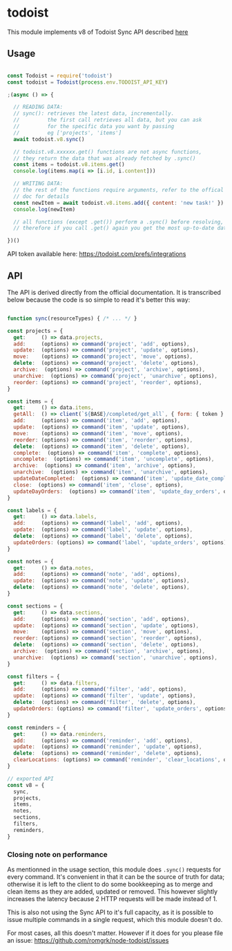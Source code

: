
# todoist

This module implements v8 of Todoist Sync API described [here](https://doist.github.io/todoist-api/sync/v8/)

## Usage

```javascript

const Todoist = require('todoist')
const todoist = Todoist(process.env.TODOIST_API_KEY)

;(async () => {

  // READING DATA:
  // sync(): retrieves the latest data, incrementally.
  //         the first call retrieves all data, but you can ask
  //         for the specific data you want by passing
  //         eg ['projects', 'items']
  await todoist.v8.sync()

  // todoist.v8.xxxxxx.get() functions are not async functions,
  // they return the data that was already fetched by .sync()
  const items = todoist.v8.items.get()
  console.log(items.map(i => [i.id, i.content]))

  // WRITING DATA:
  // the rest of the functions require arguments, refer to the offical
  // doc for details
  const newItem = await todoist.v8.items.add({ content: 'new task!' })
  console.log(newItem)

  // all functions (except .get()) perform a .sync() before resolving,
  // therefore if you call .get() again you get the most up-to-date data

})()

```

API token available here: https://todoist.com/prefs/integrations

## API

The API is derived directly from the official documentation. It is transcribed below because
the code is so simple to read it's better this way:

```javascript

function sync(resourceTypes) { /* ... */ }

const projects = {
  get:     () => data.projects,
  add:     (options) => command('project', 'add', options),
  update:  (options) => command('project', 'update', options),
  move:    (options) => command('project', 'move', options),
  delete:  (options) => command('project', 'delete', options),
  archive:  (options) => command('project', 'archive', options),
  unarchive:  (options) => command('project', 'unarchive', options),
  reorder: (options) => command('project', 'reorder', options),
}

const items = {
  get:     () => data.items,
  getAll:  () => client(`${BASE}/completed/get_all`, { form: { token } }),
  add:     (options) => command('item', 'add', options),
  update:  (options) => command('item', 'update', options),
  move:    (options) => command('item', 'move', options),
  reorder: (options) => command('item', 'reorder', options),
  delete:  (options) => command('item', 'delete', options),
  complete:  (options) => command('item', 'complete', options),
  uncomplete:  (options) => command('item', 'uncomplete', options),
  archive:  (options) => command('item', 'archive', options),
  unarchive:  (options) => command('item', 'unarchive', options),
  updateDateCompleted:  (options) => command('item', 'update_date_complete', options),
  close:  (options) => command('item', 'close', options),
  updateDayOrders:  (options) => command('item', 'update_day_orders', options),
}

const labels = {
  get:     () => data.labels,
  add:     (options) => command('label', 'add', options),
  update:  (options) => command('label', 'update', options),
  delete:  (options) => command('label', 'delete', options),
  updateOrders: (options) => command('label', 'update_orders', options),
}

const notes = {
  get:     () => data.notes,
  add:     (options) => command('note', 'add', options),
  update:  (options) => command('note', 'update', options),
  delete:  (options) => command('note', 'delete', options),
}

const sections = {
  get:     () => data.sections,
  add:     (options) => command('section', 'add', options),
  update:  (options) => command('section', 'update', options),
  move:    (options) => command('section', 'move', options),
  reorder: (options) => command('section', 'reorder', options),
  delete:  (options) => command('section', 'delete', options),
  archive:  (options) => command('section', 'archive', options),
  unarchive:  (options) => command('section', 'unarchive', options),
}

const filters = {
  get:     () => data.filters,
  add:     (options) => command('filter', 'add', options),
  update:  (options) => command('filter', 'update', options),
  delete:  (options) => command('filter', 'delete', options),
  updateOrders: (options) => command('filter', 'update_orders', options),
}

const reminders = {
  get:     () => data.reminders,
  add:     (options) => command('reminder', 'add', options),
  update:  (options) => command('reminder', 'update', options),
  delete:  (options) => command('reminder', 'delete', options),
  clearLocations: (options) => command('reminder', 'clear_locations', options),
}

// exported API
const v8 = {
  sync,
  projects,
  items,
  notes,
  sections,
  filters,
  reminders,
}

```

### Closing note on performance

As mentionned in the usage section, this module does `.sync()` requests for every
command. It's convenient in that it can be the source of truth for data; otherwise
it is left to the client to do some bookkeeping as to merge and clean items as they
are added, updated or removed. This however slightly increases the latency because
2 HTTP requests will be made instead of 1.

This is also not using the Sync API to it's full capacity, as it is possible to issue
multiple commands in a single request, which this module doesn't do.

For most cases, all this doesn't matter. However if it does for you please file an
issue: https://github.com/romgrk/node-todoist/issues
